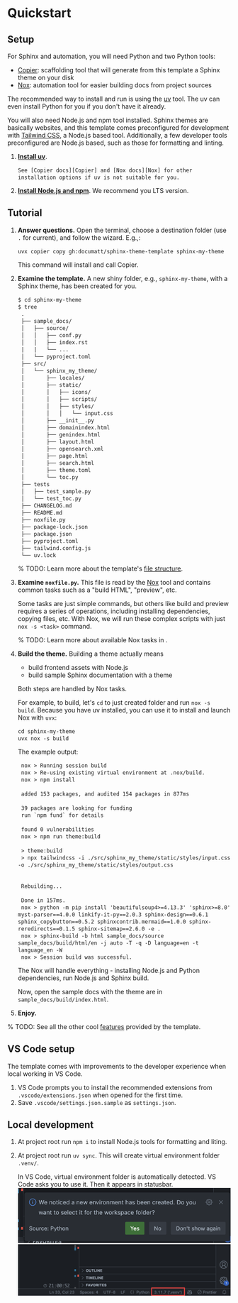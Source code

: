 # Quickstart

## Setup

[Copier]: https://copier.readthedocs.io/
[Nox]: https://nox.thea.codes/
[uv]: https://docs.astral.sh/uv/

For Sphinx and automation, you will need Python and two Python tools:

- [Copier]: scaffolding tool that will generate from this template a Sphinx theme on your disk
- [Nox]: automation tool for easier building docs from project sources

The recommended way to install and run is using the [uv] tool. The uv can even install Python for you if you don't have it already.

You will also need Node.js and npm tool installed. Sphinx themes are basically websites, and this template comes preconfigured for development with [Tailwind CSS](https://tailwindcss.com), a Node.js based tool. Additionally, a few developer tools preconfigured are Node.js based, such as those for formatting and linting.

1. [**Install uv**](https://docs.astral.sh/uv/getting-started/installation/).

   ```{seealso}
   See [Copier docs][Copier] and [Nox docs][Nox] for other installation options if uv is not suitable for you.
   ```

2. [**Install Node.js and npm**](https://docs.npmjs.com/downloading-and-installing-node-js-and-npm). We recommend you LTS version.

## Tutorial

1. **Answer questions.** Open the terminal, choose a destination folder (use `.` for current), and follow the wizard. E.g.,:

   ```
   uvx copier copy gh:documatt/sphinx-theme-template sphinx-my-theme
   ```

   This command will install and call Copier.

1. **Examine the template.** A new shiny folder, e.g., `sphinx-my-theme`, with a Sphinx theme, has been created for you.

   ```
   $ cd sphinx-my-theme
   $ tree
    .
    ├── sample_docs/
    │   ├── source/
    │   │   ├── conf.py
    │   │   ├── index.rst
    |   |   └── ...
    │   └── pyproject.toml
    ├── src/
    │   └── sphinx_my_theme/
    │       ├── locales/
    │       ├── static/
    │       │   ├── icons/
    │       │   ├── scripts/
    │       │   ├── styles/
    │       │   │   └── input.css
    │       ├── __init__.py
    │       ├── domainindex.html
    │       ├── genindex.html
    │       ├── layout.html
    │       ├── opensearch.xml
    │       ├── page.html
    │       ├── search.html
    │       ├── theme.toml
    │       └── toc.py
    ├── tests
    │   ├── test_sample.py
    │   └── test_toc.py
    ├── CHANGELOG.md
    ├── README.md
    ├── noxfile.py
    ├── package-lock.json
    ├── package.json
    ├── pyproject.toml
    ├── tailwind.config.js
    └── uv.lock
   ```

   % TODO: Learn more about the template's [file structure](#file-structure).

1. **Examine `noxfile.py`.** This file is read by the [Nox] tool and contains common tasks such as a "build HTML", "preview", etc.

   Some tasks are just simple commands, but others like build and preview requires a series of operations, including installing dependencies, copying files, etc. With Nox, we will run these complex scripts with just `nox -s <task>` command.

   % TODO: Learn more about available Nox tasks in [](usage.md).

1. **Build the theme.** Building a theme actually means

   - build frontend assets with Node.js
   - build sample Sphinx documentation with a theme

   Both steps are handled by Nox tasks.

   For example, to build, let's `cd` to just created folder and run `nox -s build`. Because you have uv installed, you can use it to install and launch Nox with `uvx`:

   ```
   cd sphinx-my-theme
   uvx nox -s build
   ```

   The example output:

   ```
    nox > Running session build
    nox > Re-using existing virtual environment at .nox/build.
    nox > npm install

    added 153 packages, and audited 154 packages in 877ms

    39 packages are looking for funding
    run `npm fund` for details

    found 0 vulnerabilities
    nox > npm run theme:build

    > theme:build
    > npx tailwindcss -i ./src/sphinx_my_theme/static/styles/input.css -o ./src/sphinx_my_theme/static/styles/output.css


    Rebuilding...

    Done in 157ms.
    nox > python -m pip install 'beautifulsoup4>=4.13.3' 'sphinx>=8.0' myst-parser==4.0.0 linkify-it-py==2.0.3 sphinx-design==0.6.1 sphinx_copybutton==0.5.2 sphinxcontrib.mermaid==1.0.0 sphinx-reredirects==0.1.5 sphinx-sitemap==2.6.0 -e .
    nox > sphinx-build -b html sample_docs/source sample_docs/build/html/en -j auto -T -q -D language=en -t language_en -W
    nox > Session build was successful.
   ```

   The Nox will handle everything - installing Node.js and Python dependencies, run Node.js and Sphinx build.

   Now, open the sample docs with the theme are in `sample_docs/build/index.html`.

1. **Enjoy.**

% TODO: See all the other cool [features](features.md) provided by the template.

## VS Code setup

The template comes with improvements to the developer experience when local working in VS Code.

1. VS Code prompts you to install the recommended extensions from `.vscode/extensions.json` when opened for the first time.
1. Save `.vscode/settings.json.sample` as `settings.json`.

## Local development

1. At project root run `npm i` to install Node.js tools for formatting and liting.
1. At project root run `uv sync`. This will create virtual environment folder `.venv/`.

   In VS Code, virtual environment folder is automatically detected. VS Code asks you to use it. Then it appears in statusbar.
   ![](_static/vscode-venv-detected.png)
   ![](_static/vscode-venv-statusbar.png)
